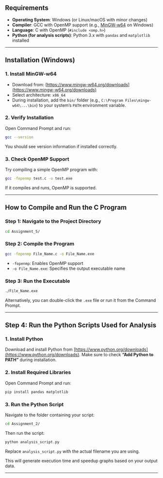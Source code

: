 ## Requirements

* **Operating System**: Windows (or Linux/macOS with minor changes)
* **Compiler**: GCC with OpenMP support (e.g., [MinGW-w64](https://www.mingw-w64.org/) on Windows)
* **Language**: C with OpenMP (`#include <omp.h>`)
* **Python (for analysis scripts)**: Python 3.x with `pandas` and `matplotlib` installed

---

## Installation (Windows)

### 1. Install MinGW-w64

* Download from: [https://www.mingw-w64.org/downloads](https://www.mingw-w64.org/downloads)
* Select architecture: `x86_64`
* During installation, add the `bin/` folder (e.g., `C:\Program Files\mingw-w64\...\bin`) to your system’s `PATH` environment variable.

### 2. Verify Installation

Open Command Prompt and run:

```bash
gcc --version
```

You should see version information if installed correctly.

### 3. Check OpenMP Support

Try compiling a simple OpenMP program with:

```bash
gcc -fopenmp test.c -o test.exe
```

If it compiles and runs, OpenMP is supported.

---

## How to Compile and Run the C Program

### Step 1: Navigate to the Project Directory

```bash
cd Assignment_5/
```

### Step 2: Compile the Program

```bash
gcc -fopenmp File_Name.c -o File_Name.exe
```

* `-fopenmp`: Enables OpenMP support
* `-o File_Name.exe`: Specifies the output executable name

### Step 3: Run the Executable

```bash
./File_Name.exe
```

Alternatively, you can double-click the `.exe` file or run it from the Command Prompt.

---

## Step 4: Run the Python Scripts Used for Analysis

### 1. Install Python

Download and install Python from [https://www.python.org/downloads](https://www.python.org/downloads).
Make sure to check **“Add Python to PATH”** during installation.

### 2. Install Required Libraries

Open Command Prompt and run:

```bash
pip install pandas matplotlib
```

### 3. Run the Python Script

Navigate to the folder containing your script:

```bash
cd Assignment_2/
```

Then run the script:

```bash
python analysis_script.py
```

Replace `analysis_script.py` with the actual filename you are using.

This will generate execution time and speedup graphs based on your output data.

---

